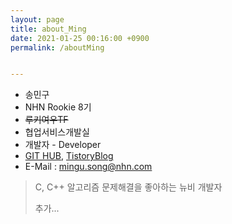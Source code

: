 ```yaml
---
layout: page
title: about_Ming
date: 2021-01-25 00:16:00 +0900
permalink: /aboutMing


---
```


- 송민구
- NHN Rookie 8기
- ~~루키여우TF~~
- 협업서비스개발실
- 개발자 - Developer
- [GIT HUB][git_link], [TistoryBlog][tistory]
- E-Mail : mingu.song@nhn.com

> C, C++ 알고리즘 문제해결을 좋아하는 뉴비 개발자
>
> 추가...

[git_link]: https://github.com/MingNine9999
[tistory]: https://mingnine9999.tistory.com/

